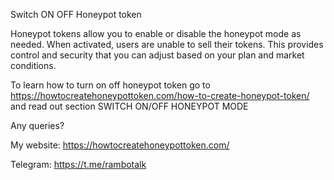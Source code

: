 Switch ON OFF Honeypot token

Honeypot tokens allow you to enable or disable the honeypot mode as needed. When activated,
users are unable to sell their tokens. This provides control and security that you can adjust based on your plan and market conditions.

To learn how to turn on off honeypot token go to https://howtocreatehoneypottoken.com/how-to-create-honeypot-token/ and read out section SWITCH ON/OFF HONEYPOT MODE

Any queries?

My website: https://howtocreatehoneypottoken.com/

Telegram: https://t.me/rambotalk
